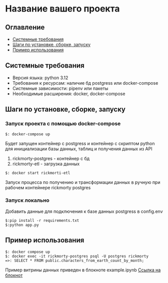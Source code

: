 # Название вашего проекта

## Оглавление
- [Системные требования](#системные-требования)
- [Шаги по установке, сборке, запуску](#шаги-по-установке-сборке-запуску)
- [Пример использования](#пример-использования)

## Системные требования
- Версия языка: python 3.12
- Требования к ресурсам: наличие бд postgress или docker-compose
- Системные зависимости: pipenv или пакеты 
- Необходимые расширения: docker, docker-compose

## Шаги по установке, сборке, запуску
### Запуск проекта с помощью docker-compose
```
$: docker-compose up
```
Будет запущен контейнер с postgress и контейнер с скриптом python для инициализации базы данных, таблиц и получения данных из API
1. rickmorty-postgres - контейнер с бд
2. rickmorty-etl - загрузка данных

```
$: docker start rickmorti-etl
```
Запуск процесса по получению и трансформации данных в ручную при рабочем контейнере rickmorty postgres

### Запуск локально
Добавить данные для подключения к базе данных postgress в config.env 
```
$:pip install -r requirements.txt
$:python app.py
```

## Пример использования
```
$: docker compose up
$: docker exec -it rickmorty-postgres psql -U postgres rickmorty
=>: SELECT * FROM public.characters_from_earth_count_by_month;
```
Пример витрины данных приведен в блокноте example.ipynb 
[Ссылка на блокнот](example.ipynb)